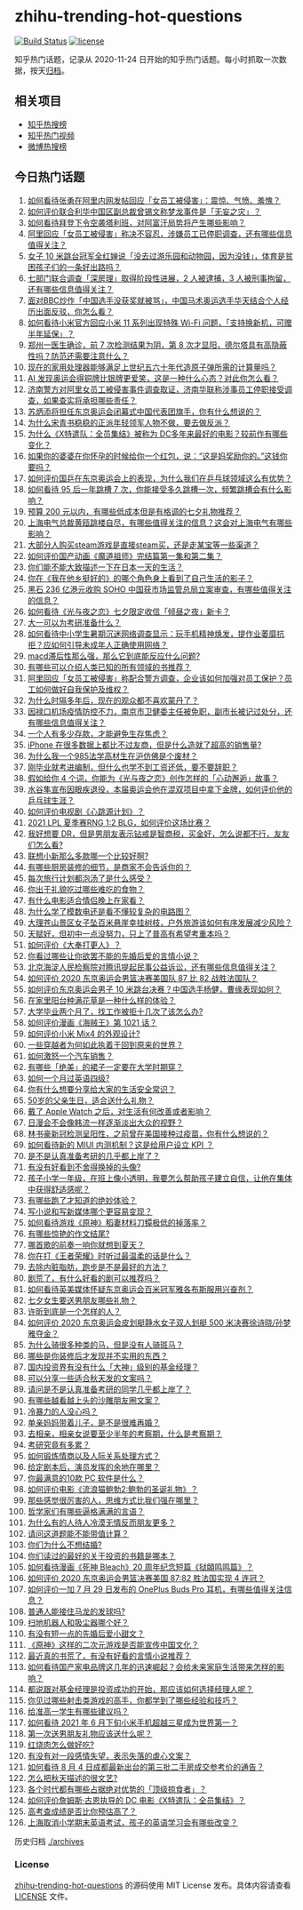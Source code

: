 # zhihu-trending-hot-questions

[![Build Status](https://github.com/justjavac/zhihu-trending-hot-questions/workflows/ci/badge.svg?branch=master)](https://github.com/justjavac/zhihu-trending-hot-questions/actions)
[![license](https://img.shields.io/github/license/justjavac/zhihu-trending-hot-questions)](https://github.com/justjavac/zhihu-trending-hot-questions/blob/master/LICENSE)

知乎热门话题，记录从 2020-11-24 日开始的知乎热门话题。每小时抓取一次数据，按天[归档](./archives)。

## 相关项目

- [知乎热搜榜](https://github.com/justjavac/zhihu-trending-top-search)
- [知乎热门视频](https://github.com/justjavac/zhihu-trending-hot-video)
- [微博热搜榜](https://github.com/justjavac/weibo-trending-hot-search)

## 今日热门话题

<!-- BEGIN -->
<!-- 最后更新时间 Sun Aug 08 2021 14:02:02 GMT+0800 (China Standard Time) -->

1. [如何看待张勇在阿里内网发帖回应「女员工被侵害」：震惊、气愤、羞愧？](https://www.zhihu.com/question/478136579)
1. [如何评价联合利华中国区副总裁曾锡文称梦龙事件是「无妄之灾」？](https://www.zhihu.com/question/477777632)
1. [如何看待拜登下令空袭塔利班，对阿富汗局势将产生哪些影响？](https://www.zhihu.com/question/478149227)
1. [阿里回应「女员工被侵害」称决不容忍，涉嫌员工已停职调查，还有哪些信息值得关注？](https://www.zhihu.com/question/478068481)
1. [女子 10
   米跳台冠军全红婵说「没去过游乐园和动物园，因为没钱」，体育是贫困孩子们的一条好出路吗？](https://www.zhihu.com/question/477586825)
1. [七部门联合调查「深房理」取得阶段性进展，2 人被逮捕，3
   人被刑事拘留，还有哪些信息值得关注？](https://www.zhihu.com/question/478029208)
1. [面对BBC炒作「中国选手没获奖就被骂」，中国马术奥运选手华天结合个人经历出面反驳，你怎么看？](https://www.zhihu.com/question/477997777)
1. [如何看待小米官方回应小米 11 系列出现特殊 Wi-Fi
   问题，「支持换新机，可赠半年延保」？](https://www.zhihu.com/question/477855445)
1. [郑州一医生确诊，前 7 次检测结果为阴，第 8
   次才显阳，德尔塔具有高隐蔽性吗？防范还需要注意什么？](https://www.zhihu.com/question/478082310)
1. [现在的家用处理器能够满足上世纪五六十年代造原子弹所需的计算量吗？](https://www.zhihu.com/question/463181858)
1. [AI
   发现奥运会得铜牌比银牌更爱笑，这是一种什么心态？对此你怎么看？](https://www.zhihu.com/question/477245106)
1. [济南警方对阿里女员工被侵害事件调查取证，济南华联称涉事员工停职接受调查，如果查实将承担哪些责任？](https://www.zhihu.com/question/478166547)
1. [苏炳添将担任东京奥运会闭幕式中国代表团旗手，你有什么想说的？](https://www.zhihu.com/question/478064919)
1. [为什么宋青书稳稳的正派年轻领军人物不做，要去做反派？](https://www.zhihu.com/question/359686707)
1. [为什么《X特遣队：全员集结》被称为
   DC多年来最好的电影？较前作有哪些变化？](https://www.zhihu.com/question/475792645)
1. [如果你的婆婆在你怀孕的时候给你一个红包，说：“这是妈奖励你的。”这钱你要吗？](https://www.zhihu.com/question/475829175)
1. [如何评价国乒在东京奥运会上的表现，为什么我们在乒乓球领域这么有优势？](https://www.zhihu.com/question/478006779)
1. [如何看待 95 后一年跳槽 7
   次，你能接受多久跳槽一次，频繁跳槽会有什么影响？](https://www.zhihu.com/question/476738123)
1. [预算 200 元以内，有哪些低成本但是有格调的七夕礼物推荐？](https://www.zhihu.com/question/475269659)
1. [上海电气总裁黄瓯跳楼自尽，有哪些值得关注的信息？这会对上海电气有哪些影响？](https://www.zhihu.com/question/477621651)
1. [大部分人购买steam游戏是直接steam买，还是走某宝等一些渠道？](https://www.zhihu.com/question/405486805)
1. [如何评价国产动画《魔道祖师》完结篇第一集和第二集？](https://www.zhihu.com/question/477802080)
1. [你们能不能大致描述一下在日本一天的生活？](https://www.zhihu.com/question/477593837)
1. [你在《我在他乡挺好的》的哪个角色身上看到了自己生活的影子？](https://www.zhihu.com/question/475916496)
1. [黑石 236 亿港元收购 SOHO
   中国获市场监管总局立案审查，有哪些值得关注的信息？](https://www.zhihu.com/question/477860383)
1. [如何看待《光与夜之恋》七夕限定收信「倾昼之夜」新卡？](https://www.zhihu.com/question/478164895)
1. [大一可以为考研准备什么？](https://www.zhihu.com/question/267700809)
1. [如何看待中小学生暑期沉迷网络调查显示：玩手机精神焕发，提作业萎靡抗拒？应如何引导未成年人正确使用网络？](https://www.zhihu.com/question/477939481)
1. [macd滞后性那么强，那么它到底能反应什么问题?](https://www.zhihu.com/question/451249179)
1. [有哪些可以介绍人类已知的所有领域的书推荐？](https://www.zhihu.com/question/469813798)
1. [阿里回应「女员工被侵害」称配合警方调查，企业该如何加强对员工保护？员工如何做好自我保护及维权？](https://www.zhihu.com/question/478107972)
1. [为什么时隔多年后，现在的观众都不喜欢蒙丹了？](https://www.zhihu.com/question/472556684)
1. [因禄口机场疫情防控不力，南京市卫健委主任被免职，副市长被记过处分，还有哪些信息值得关注？](https://www.zhihu.com/question/478042504)
1. [一个人有多少存款，才能避免生存焦虑？](https://www.zhihu.com/question/391300078)
1. [iPhone
   在很多数据上都比不过友商，但是什么造就了超高的销售量?](https://www.zhihu.com/question/476745626)
1. [为什么我一个985法学高材生在沪仿佛是个废材？](https://www.zhihu.com/question/477345946)
1. [刚毕业就考进编制，但什么也学不到工资还低，要不要辞职？](https://www.zhihu.com/question/477127718)
1. [假如给你 4
   个词，你能为《光与夜之恋》创作怎样的「心动邂逅」故事？](https://www.zhihu.com/question/477227470)
1. [水谷隼宣布因眼疾退役，本届奥运会他在混双项目中拿下金牌，如何评价他的乒乓球生涯？](https://www.zhihu.com/question/477818815)
1. [如何评价电视剧《心跳源计划》？](https://www.zhihu.com/question/457295420)
1. [2021 LPL 夏季赛RNG 1:2 BLG，如何评价这场比赛？](https://www.zhihu.com/question/478058347)
1. [我好想要
   DR，但是男朋友表示钻戒是智商税，买金好，怎么说都不行，友友们怎么看?](https://www.zhihu.com/question/476531252)
1. [联想小新那么多款哪一个比较好啊?](https://www.zhihu.com/question/446796390)
1. [有哪些厨房装修的细节，是商家不会告诉你的？](https://www.zhihu.com/question/359436060)
1. [每次旅行计划都泡汤了是什么感受？](https://www.zhihu.com/question/476201616)
1. [你出于礼貌吃过哪些难吃的食物？](https://www.zhihu.com/question/475503789)
1. [有什么电影适合情侣晚上在家看？](https://www.zhihu.com/question/358887778)
1. [为什么学了模数电还是看不懂较复杂的电路图？](https://www.zhihu.com/question/432824969)
1. [大理苍山景区女子坠百米悬崖幸挂树枝，户外旅游该如何有序发展减少风险？](https://www.zhihu.com/question/477425652)
1. [天赋好，但初中一点没努力，只上了普高有希望考重本吗？](https://www.zhihu.com/question/476203600)
1. [如何评价《大奉打更人》？](https://www.zhihu.com/question/405669570)
1. [你看过哪些让你欲罢不能的先婚后爱的言情小说？](https://www.zhihu.com/question/346921290)
1. [北京海淀人民检察院对腾讯提起民事公益诉讼，还有哪些信息值得关注？](https://www.zhihu.com/question/477859695)
1. [如何评价 2020 东京奥运会男篮决赛美国队 87 比 82
   战胜法国队？](https://www.zhihu.com/question/477937942)
1. [如何评价东京奥运会男子 10
   米跳台决赛？中国选手杨健，曹缘表现如何？](https://www.zhihu.com/question/477997717)
1. [在家里阳台种满花草是一种什么样的体验？](https://www.zhihu.com/question/461296029)
1. [大学毕业两个月了，找工作被拒十几次了该怎么办?](https://www.zhihu.com/question/476445233)
1. [如何评价漫画《海贼王》第 1021 话？](https://www.zhihu.com/question/477711074)
1. [如何评价小米 Mix4 的外观设计?](https://www.zhihu.com/question/477884268)
1. [一些穿越者为何如此执着于回到原来的世界？](https://www.zhihu.com/question/342470067)
1. [如何激怒一个汽车销售？](https://www.zhihu.com/question/339586380)
1. [有哪些「绝美」的裙子一定要在大学时期穿？](https://www.zhihu.com/question/467045821)
1. [如何一个月过英语四级?](https://www.zhihu.com/question/323414525)
1. [你有什么想要分享给大家的生活安全常识？](https://www.zhihu.com/question/25144277)
1. [50岁的父亲生日，适合送什么礼物？](https://www.zhihu.com/question/21769109)
1. [戴了 Apple Watch 之后，对生活有何改善或者影响？](https://www.zhihu.com/question/33319167)
1. [日漫会不会像韩流一样逐渐淡出大众的视野？](https://www.zhihu.com/question/472080432)
1. [林书豪新冠检测呈阳性，之前曾在美国接种过疫苗，你有什么想说的？](https://www.zhihu.com/question/477946784)
1. [如何看待新的 MIUI 内测机制？这是给用户设立 KPI ？](https://www.zhihu.com/question/476869703)
1. [是不是认真准备考研的几乎都上岸了？](https://www.zhihu.com/question/452073317)
1. [有没有好看到不舍得换掉的头像?](https://www.zhihu.com/question/444911898)
1. [孩子小学一年级，在班上像小透明，我要怎么帮助孩子建立自信，让他在集体中获得舒适感呢？](https://www.zhihu.com/question/468896002)
1. [有哪些跑了才知道的绝妙体验？](https://www.zhihu.com/question/470573894)
1. [写小说和写新媒体哪个更容易变现？](https://www.zhihu.com/question/476919578)
1. [如何看待游戏《原神》稻妻材料刀镡极低的掉落率？](https://www.zhihu.com/question/476378732)
1. [有哪些惊艳的作文结尾?](https://www.zhihu.com/question/369181074)
1. [哪首歌的前奏一响你就想到夏天？](https://www.zhihu.com/question/477006405)
1. [你在打《王者荣耀》时听过最温柔的话是什么？](https://www.zhihu.com/question/473782243)
1. [去除内脏脂肪，跑步是不是最好的方法？](https://www.zhihu.com/question/427095682)
1. [剧荒了，有什么好看的剧可以推荐吗？](https://www.zhihu.com/question/476880000)
1. [如何看待英美媒体怀疑东京奥运会百米冠军雅各布斯服用兴奋剂？](https://www.zhihu.com/question/477207139)
1. [七夕女生要送男朋友哪些礼物？](https://www.zhihu.com/question/288920359)
1. [许昕到底是一个怎样的人？](https://www.zhihu.com/question/26562462)
1. [如何评价 2020 东京奥运会皮划艇静水女子双人划艇 500
   米决赛徐诗晓/孙梦雅夺金？](https://www.zhihu.com/question/477924426)
1. [为什么骑很多种类的马，但是没有人骑斑马？](https://www.zhihu.com/question/370589831)
1. [哪些是你装修后才发现并不实用的东西？](https://www.zhihu.com/question/472318638)
1. [国内投资界有没有什么「大神」级别的基金经理？](https://www.zhihu.com/question/471745048)
1. [可以分享一些适合秋天发的文案吗？](https://www.zhihu.com/question/476701140)
1. [请问是不是认真准备考研的同学几乎都上岸了？](https://www.zhihu.com/question/477664780)
1. [有哪些越看越上头的沙雕朋友圈文案？](https://www.zhihu.com/question/470436466)
1. [冷暴力的人没心吗？](https://www.zhihu.com/question/461127629)
1. [单亲妈妈带着儿子，是不是很难再婚？](https://www.zhihu.com/question/473240490)
1. [去相亲，相亲女说要至少半年的考察期，什么是考察期？](https://www.zhihu.com/question/477499318)
1. [考研究竟有多累？](https://www.zhihu.com/question/305504312)
1. [如何锻炼情商以及人际关系处理方式？](https://www.zhihu.com/question/332573219)
1. [给定剧本后，演员发挥的余地在哪里？](https://www.zhihu.com/question/61957015)
1. [你最满意的10款 PC 软件是什么？](https://www.zhihu.com/question/469450888)
1. [如何评价电影《流浪猫鲍勃2:鲍勃的圣诞礼物》？](https://www.zhihu.com/question/430198999)
1. [那些感觉很厉害的人，思维方式比我们强在哪里？](https://www.zhihu.com/question/444370761)
1. [哲学家们有哪些逼格满满的言语？](https://www.zhihu.com/question/36158362)
1. [为什么有的人待人冷漠无情反而朋友更多？](https://www.zhihu.com/question/270794084)
1. [请问这道题能不能带值计算？](https://www.zhihu.com/question/477266119)
1. [你们为什么不想结婚?](https://www.zhihu.com/question/470969088)
1. [你们读过的最好的关于投资的书籍是哪本？](https://www.zhihu.com/question/19870052)
1. [如何看待漫画《死神 Bleach》20
   周年纪念短篇《狱頣鸣鸣篇》？](https://www.zhihu.com/question/477547721)
1. [如何评价 2020 东京奥运会男篮决赛美国 87:82 胜法国实现 4
   连冠？](https://www.zhihu.com/question/477932633)
1. [如何评价一加 7 月 29 日发布的 OnePlus Buds Pro
   耳机，有哪些值得关注信息？](https://www.zhihu.com/question/474963428)
1. [普通人能接住马龙的发球吗?](https://www.zhihu.com/question/365520167)
1. [扫地机器人和吸尘器哪个好？](https://www.zhihu.com/question/28710282)
1. [有没有短一点的先婚后爱小甜文？](https://www.zhihu.com/question/425137776)
1. [《原神》这样的二次元游戏是否能宣传中国文化？](https://www.zhihu.com/question/476832017)
1. [最近真的书荒了，有没有好看的言情小说推荐？](https://www.zhihu.com/question/465306659)
1. [如何看待国产家电品牌这几年的迅速崛起？会给未来家庭生活带来怎样的影响？](https://www.zhihu.com/question/477838300)
1. [都说跟对基金经理是投资成功的开始，那应该如何选择经理人呢？](https://www.zhihu.com/question/471114433)
1. [你见过哪些射击类游戏的高手，你都学到了哪些经验和技巧？](https://www.zhihu.com/question/477744021)
1. [给准高一学生有哪些建议吗？](https://www.zhihu.com/question/411057603)
1. [如何看待 2021 年 6 月下旬小米手机超越三星成为世界第一？](https://www.zhihu.com/question/477320880)
1. [第一次送男朋友礼物应该送什么呢？](https://www.zhihu.com/question/320207842)
1. [红烧肉怎么做好吃?](https://www.zhihu.com/question/318827569)
1. [有没有对一段感情失望，表示失落的虐心文案？](https://www.zhihu.com/question/459513700)
1. [如何看待 8 月 4
   日成都最新出台的第三批二手房成交参考价的通告？](https://www.zhihu.com/question/477252191)
1. [怎么把秋天描述的很文艺?](https://www.zhihu.com/question/307953892)
1. [各个时代都有哪些占据绝对优势的「顶级掠食者」？](https://www.zhihu.com/question/475548160)
1. [如何评价詹姆斯·古恩执导的 DC 电影《X特遣队：全员集结》？](https://www.zhihu.com/question/476977382)
1. [高考查成绩是否比你预估高了？](https://www.zhihu.com/question/407531101)
1. [上海取消小学期末英语考试，孩子的英语学习会有哪些改变？](https://www.zhihu.com/question/477642053)

<!-- END -->

历史归档 [./archives](./archives)

### License

[zhihu-trending-hot-questions](https://github.com/justjavac/zhihu-trending-hot-questions)
的源码使用 MIT License 发布。具体内容请查看 [LICENSE](./LICENSE) 文件。
